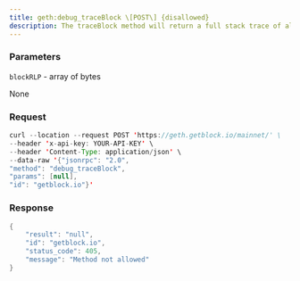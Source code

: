 ```yaml
---
title: geth:debug_traceBlock \[POST\] {disallowed}
description: The traceBlock method will return a full stack trace of all invokedopcodes of all transaction that were included in this block. Note, theparent of this block must be present or it will fail.
---
```


### Parameters


`blockRLP` - array of bytes

None

### Request

``` java
curl --location --request POST 'https://geth.getblock.io/mainnet/' \
--header 'x-api-key: YOUR-API-KEY' \
--header 'Content-Type: application/json' \
--data-raw '{"jsonrpc": "2.0",
"method": "debug_traceBlock",
"params": [null],
"id": "getblock.io"}'
```

###  Response

``` java
{
    "result": "null",
    "id": "getblock.io",
    "status_code": 405,
    "message": "Method not allowed"
}
```

